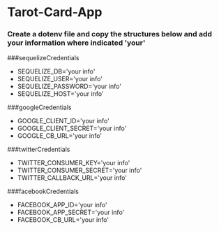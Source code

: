 # Tarot-Card-App
 
### Create a dotenv file and copy the structures below and add your information where indicated 'your'  
###sequelizeCredentials
* SEQUELIZE_DB='your info'
* SEQUELIZE_USER='your info'
* SEQUELIZE_PASSWORD='your info'
* SEQUELIZE_HOST='your info'

###googleCredentials
* GOOGLE_CLIENT_ID='your info' 
* GOOGLE_CLIENT_SECRET='your info'
* GOOGLE_CB_URL='your info'

###twitterCredentials
* TWITTER_CONSUMER_KEY='your info'
* TWITTER_CONSUMER_SECRET='your info'
* TWITTER_CALLBACK_URL='your info'

   
 ###facebookCredentials
 * FACEBOOK_APP_ID='your info'
 * FACEBOOK_APP_SECRET='your info'
 * FACEBOOK_CB_URL='your info'





